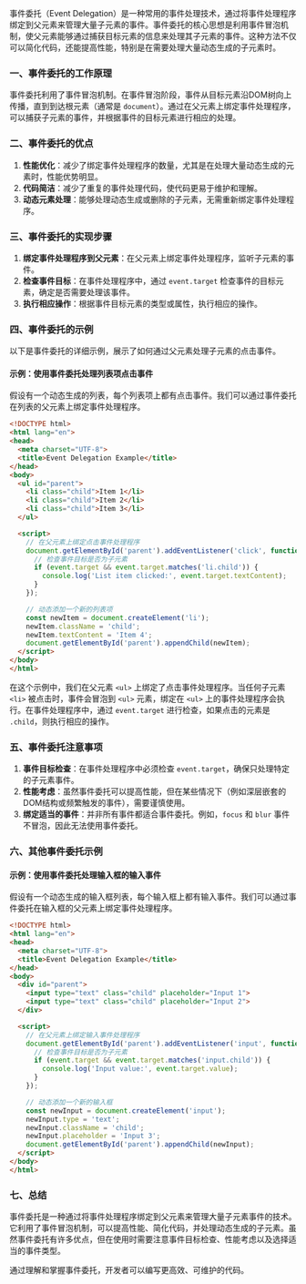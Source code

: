 事件委托（Event Delegation）是一种常用的事件处理技术，通过将事件处理程序绑定到父元素来管理大量子元素的事件。事件委托的核心思想是利用事件冒泡机制，使父元素能够通过捕获目标元素的信息来处理其子元素的事件。这种方法不仅可以简化代码，还能提高性能，特别是在需要处理大量动态生成的子元素时。

### 一、事件委托的工作原理

事件委托利用了事件冒泡机制。在事件冒泡阶段，事件从目标元素沿DOM树向上传播，直到到达根元素（通常是 `document`）。通过在父元素上绑定事件处理程序，可以捕获子元素的事件，并根据事件的目标元素进行相应的处理。

### 二、事件委托的优点

1. **性能优化**：减少了绑定事件处理程序的数量，尤其是在处理大量动态生成的元素时，性能优势明显。
2. **代码简洁**：减少了重复的事件处理代码，使代码更易于维护和理解。
3. **动态元素处理**：能够处理动态生成或删除的子元素，无需重新绑定事件处理程序。

### 三、事件委托的实现步骤

1. **绑定事件处理程序到父元素**：在父元素上绑定事件处理程序，监听子元素的事件。
2. **检查事件目标**：在事件处理程序中，通过 `event.target` 检查事件的目标元素，确定是否需要处理该事件。
3. **执行相应操作**：根据事件目标元素的类型或属性，执行相应的操作。

### 四、事件委托的示例

以下是事件委托的详细示例，展示了如何通过父元素处理子元素的点击事件。

#### 示例：使用事件委托处理列表项点击事件

假设有一个动态生成的列表，每个列表项上都有点击事件。我们可以通过事件委托在列表的父元素上绑定事件处理程序。

```html
<!DOCTYPE html>
<html lang="en">
<head>
  <meta charset="UTF-8">
  <title>Event Delegation Example</title>
</head>
<body>
  <ul id="parent">
    <li class="child">Item 1</li>
    <li class="child">Item 2</li>
    <li class="child">Item 3</li>
  </ul>

  <script>
    // 在父元素上绑定点击事件处理程序
    document.getElementById('parent').addEventListener('click', function(event) {
      // 检查事件目标是否为子元素
      if (event.target && event.target.matches('li.child')) {
        console.log('List item clicked:', event.target.textContent);
      }
    });

    // 动态添加一个新的列表项
    const newItem = document.createElement('li');
    newItem.className = 'child';
    newItem.textContent = 'Item 4';
    document.getElementById('parent').appendChild(newItem);
  </script>
</body>
</html>
```

在这个示例中，我们在父元素 `<ul>` 上绑定了点击事件处理程序。当任何子元素 `<li>` 被点击时，事件会冒泡到 `<ul>` 元素，绑定在 `<ul>` 上的事件处理程序会执行。在事件处理程序中，通过 `event.target` 进行检查，如果点击的元素是 `.child`，则执行相应的操作。

### 五、事件委托注意事项

1. **事件目标检查**：在事件处理程序中必须检查 `event.target`，确保只处理特定的子元素事件。
2. **性能考虑**：虽然事件委托可以提高性能，但在某些情况下（例如深层嵌套的DOM结构或频繁触发的事件），需要谨慎使用。
3. **绑定适当的事件**：并非所有事件都适合事件委托。例如，`focus` 和 `blur` 事件不冒泡，因此无法使用事件委托。

### 六、其他事件委托示例

#### 示例：使用事件委托处理输入框的输入事件

假设有一个动态生成的输入框列表，每个输入框上都有输入事件。我们可以通过事件委托在输入框的父元素上绑定事件处理程序。

```html
<!DOCTYPE html>
<html lang="en">
<head>
  <meta charset="UTF-8">
  <title>Event Delegation Example</title>
</head>
<body>
  <div id="parent">
    <input type="text" class="child" placeholder="Input 1">
    <input type="text" class="child" placeholder="Input 2">
  </div>

  <script>
    // 在父元素上绑定输入事件处理程序
    document.getElementById('parent').addEventListener('input', function(event) {
      // 检查事件目标是否为子元素
      if (event.target && event.target.matches('input.child')) {
        console.log('Input value:', event.target.value);
      }
    });

    // 动态添加一个新的输入框
    const newInput = document.createElement('input');
    newInput.type = 'text';
    newInput.className = 'child';
    newInput.placeholder = 'Input 3';
    document.getElementById('parent').appendChild(newInput);
  </script>
</body>
</html>
```

### 七、总结

事件委托是一种通过将事件处理程序绑定到父元素来管理大量子元素事件的技术。它利用了事件冒泡机制，可以提高性能、简化代码，并处理动态生成的子元素。虽然事件委托有许多优点，但在使用时需要注意事件目标检查、性能考虑以及选择适当的事件类型。

通过理解和掌握事件委托，开发者可以编写更高效、可维护的代码。